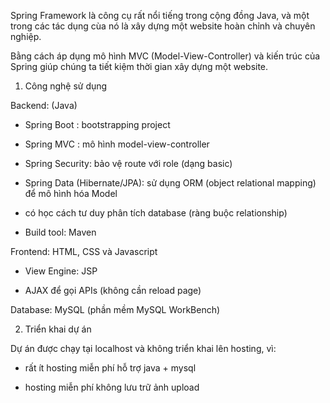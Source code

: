 Spring Framework là công cụ rất nổi tiếng trong cộng đồng Java, và một trong các tác dụng cùa nó là xây dựng một website hoàn chỉnh và chuyên nghiệp.

Bằng cách áp dụng mô hình MVC (Model-View-Controller) và kiến trúc của Spring giúp chúng ta tiết kiệm thời gian xây dựng một website.

1. Công nghệ sử dụng

Backend: (Java)

- Spring Boot : bootstrapping project

- Spring MVC : mô hình model-view-controller

- Spring Security: bảo vệ route với role (dạng basic)

- Spring Data (Hibernate/JPA): sử dụng ORM (object relational mapping) để mô hình hóa Model

* có học cách tư duy phân tích database (ràng buộc relationship)

- Build tool: Maven

Frontend: HTML, CSS và Javascript

- View Engine: JSP

- AJAX để gọi APIs (không cần reload page)

Database: MySQL (phần mềm MySQL WorkBench)

2. Triển khai dự án

Dự án được chạy tại localhost và không triển khai lên hosting, vì:

- rất ít hosting miễn phí hỗ trợ java + mysql

- hosting miễn phí không lưu trữ ảnh upload
